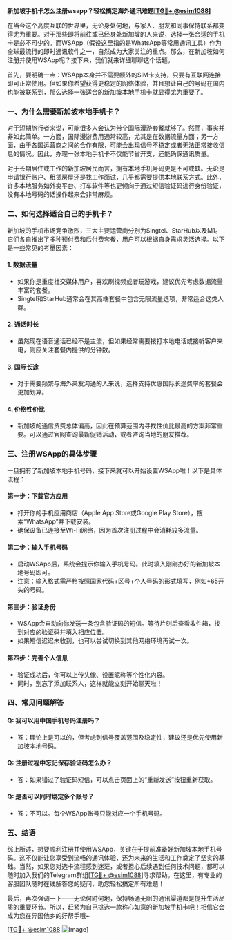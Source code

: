 **新加坡手机卡怎么注册wsapp？轻松搞定海外通讯难题[[TG💪+ @esim1088](https://t.me/s/esim1088)]**

在当今这个高度互联的世界里，无论身处何地，与家人、朋友和同事保持联系都变得尤为重要。对于那些即将前往或已经身处新加坡的人来说，选择一张合适的手机卡是必不可少的。而WSApp（假设这里指的是WhatsApp等常用通讯工具）作为全球最流行的即时通讯软件之一，自然成为大家关注的重点。那么，在新加坡如何注册并使用WSApp呢？接下来，我们就来详细聊聊这个话题。

首先，要明确一点：WSApp本身并不需要额外的SIM卡支持，只要有互联网连接即可正常使用。但如果你希望获得更稳定的网络体验，并且想让自己的号码在国内也能被联系到，那么选择一张适合的新加坡本地手机卡就显得尤为重要了。

### **一、为什么需要新加坡本地手机卡？**

对于短期旅行者来说，可能很多人会认为带个国际漫游套餐就够了。然而，事实并非如此简单。一方面，国际漫游费用通常较高，尤其是在数据流量方面；另一方面，由于各国运营商之间的合作有限，可能会出现信号不稳定或者无法正常接收信息的情况。因此，办理一张本地手机卡不仅能节省开支，还能确保通讯质量。

对于长期居住或工作的新加坡居民而言，拥有本地手机号码更是不可或缺。无论是申请银行账户、租赁房屋还是找工作面试，几乎都需要提供本地联系方式。此外，许多本地服务如外卖平台、打车软件等也更倾向于通过短信验证码进行身份验证，没有本地号码的话操作起来会非常麻烦。

### **二、如何选择适合自己的手机卡？**

新加坡的手机市场竞争激烈，三大主要运营商分别为Singtel、StarHub以及M1。它们各自推出了多种预付费和后付费套餐，用户可以根据自身需求灵活选择。以下是一些常见的考量因素：

#### **1. 数据流量**
   - 如果你是重度社交媒体用户，喜欢刷视频或者玩游戏，建议优先考虑数据流量丰富的套餐。
   - Singtel和StarHub通常会在其高端套餐中包含无限流量选项，非常适合这类人群。

#### **2. 通话时长**
   - 虽然现在语音通话已经不是主流，但如果经常需要拨打本地电话或接听客户来电，则应关注套餐内提供的分钟数。

#### **3. 国际长途**
   - 对于需要频繁与海外亲友沟通的人来说，选择支持优惠国际长途费率的套餐会更加划算。

#### **4. 价格性价比**
   - 新加坡的通信资费总体偏高，因此在预算范围内寻找性价比最高的方案非常重要。可以通过官网查询最新促销活动，或者咨询当地的朋友推荐。

### **三、注册WSApp的具体步骤**

一旦拥有了新加坡本地手机号码，接下来就可以开始设置WSApp啦！以下是具体流程：

#### **第一步：下载官方应用**
   - 打开你的手机应用商店（Apple App Store或Google Play Store），搜索“WhatsApp”并下载安装。
   - 确保设备已连接至Wi-Fi网络，因为首次注册过程中会消耗较多流量。

#### **第二步：输入手机号码**
   - 启动WSApp后，系统会提示你输入手机号码。此时填入刚刚办好的新加坡本地号码即可。
   - 注意：输入格式需严格按照国家代码+区号+个人号码的形式填写，例如+65开头的号码。

#### **第三步：验证身份**
   - WSApp会自动向你发送一条包含验证码的短信。等待片刻后查看收件箱，找到对应的验证码并填入相应位置。
   - 如果短信迟迟未收到，也可以尝试切换到其他网络环境再试一次。

#### **第四步：完善个人信息**
   - 验证成功后，你可以上传头像、设置昵称等个性化内容。
   - 同时，别忘了添加联系人，这样就能立刻开始聊天啦！

### **四、常见问题解答**

#### **Q: 我可以用中国手机号码注册吗？**
   - 答：理论上是可以的，但考虑到信号覆盖范围及稳定性，建议还是优先使用新加坡本地号码。

#### **Q: 注册过程中忘记保存验证码怎么办？**
   - 答：如果错过了验证码短信，可以点击页面上的“重新发送”按钮重新获取。

#### **Q: 是否可以同时绑定多个账号？**
   - 答：不可以。每个WSApp账号只能对应一个手机号码。

### **五、结语**

综上所述，想要顺利注册并使用WSApp，关键在于提前准备好新加坡本地手机号码。这不仅能让您享受到流畅的通讯体验，还为未来的生活和工作奠定了坚实的基础。当然，如果您对选卡流程感到迷茫，或者担心后续遇到任何技术问题，都可以随时加入我们的Telegram群组[[TG💪+ @esim1088](https://t.me/s/esim1088)]寻求帮助。在这里，有专业的客服团队随时在线解答您的疑问，助您轻松搞定所有难题！

最后，再次强调一下——无论何时何地，保持畅通无阻的通讯渠道都是提升生活品质的重要环节。所以，赶紧为自己挑选一款称心如意的新加坡手机卡吧！相信它会成为您在异国他乡的好帮手哦~

[[TG💪+ @esim1088](https://t.me/s/esim1088) ![Image](https://i.postimg.cc/4NQfJmqS/Snipaste-2025-05-13-00-14-12.png)]